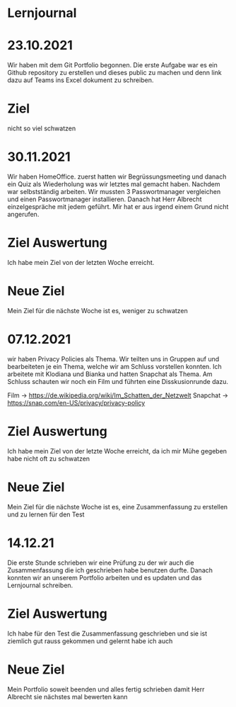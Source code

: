 # Lernjournal
# 23.10.2021
Wir haben mit dem Git Portfolio begonnen. Die erste Aufgabe war es ein Github repository zu erstellen und dieses public zu machen und denn link dazu auf Teams ins Excel dokument zu schreiben.
# Ziel
nicht so viel schwatzen
# 30.11.2021
Wir haben HomeOffice. zuerst hatten wir Begrüssungsmeeting und danach ein Quiz als Wiederholung was wir letztes mal gemacht haben. Nachdem war selbstständig arbeiten. Wir mussten 3 Passwortmanager vergleichen und einen Passwortmanager installieren. Danach hat Herr Albrecht einzelgespräche mit jedem geführt. Mir hat er aus irgend einem Grund nicht angerufen.
# Ziel Auswertung

Ich habe mein Ziel von der letzten Woche erreicht.
# Neue Ziel

Mein Ziel für die nächste Woche ist es, weniger zu schwatzen
# 07.12.2021
wir haben Privacy Policies als Thema. Wir teilten uns in Gruppen auf und bearbeiteten je ein Thema, welche wir am Schluss vorstellen konnten. Ich arbeitete mit Klodiana und Bianka und hatten Snapchat als Thema. Am Schluss schauten wir noch ein Film und führten eine Disskusionrunde dazu.

Film -> https://de.wikipedia.org/wiki/Im_Schatten_der_Netzwelt Snapchat -> https://snap.com/en-US/privacy/privacy-policy
# Ziel Auswertung

Ich habe mein Ziel von der letzte Woche erreicht, da ich mir Mühe gegeben habe nicht oft zu schwatzen
# Neue Ziel

Mein Ziel für die nächste Woche ist es, eine Zusammenfassung zu erstellen und zu lernen für den Test
# 14.12.21
Die erste Stunde schrieben wir eine Prüfung zu der wir auch die Zusammenfassung die ich geschrieben habe benutzen durfte. Danach konnten wir an unserem Portfolio arbeiten und es updaten und das Lernjournal schreiben.
# Ziel Auswertung

Ich habe für den Test die Zusammenfassung geschrieben und sie ist ziemlich gut rauss gekommen und gelernt habe ich auch
# Neue Ziel

Mein Portfolio soweit beenden und alles fertig schrieben damit Herr Albrecht sie nächstes mal bewerten kann

